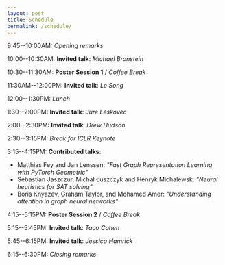 ```yaml
---
layout: post
title: Schedule
permalink: /schedule/
---
```


9:45--10:00AM: *Opening remarks*

10:00--10:30AM: **Invited talk**: *Michael Bronstein*

10:30--11:30AM: **Poster Session 1** / *Coffee Break*

11:30AM--12:00PM: **Invited talk**: *Le Song*

12:00--1:30PM: *Lunch*

1:30--2:00PM: **Invited talk**: *Jure Leskovec*

2:00--2:30PM: **Invited talk**: *Drew Hudson*

2:30--3:15PM: *Break for ICLR Keynote*

3:15--4:15PM: **Contributed talks**:
- Matthias Fey and Jan Lenssen: *"Fast Graph Representation Learning with PyTorch Geometric"*
- Sebastian Jaszczur, Michał Łuszczyk and Henryk Michalewsk: *"Neural heuristics for SAT solving"*
- Boris Knyazev, Graham Taylor, and Mohamed Amer: *"Understanding attention in graph neural networks"*

4:15--5:15PM: **Poster Session 2** / *Coffee Break*

5:15--5:45PM: **Invited talk**: *Taco Cohen*

5:45--6:15PM: **Invited talk**: *Jessica Hamrick*

6:15--6:30PM: *Closing remarks*

